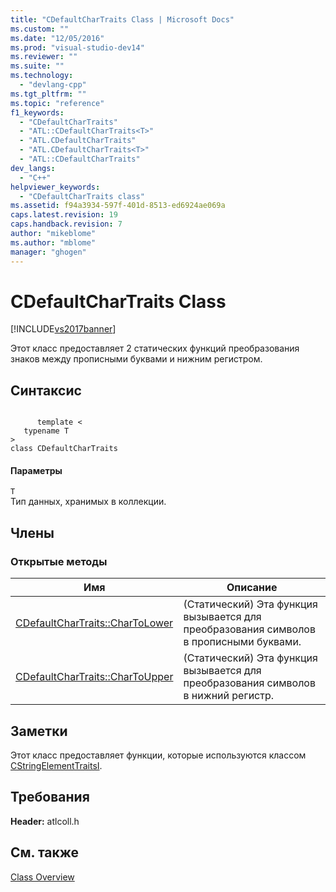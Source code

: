 ```yaml
---
title: "CDefaultCharTraits Class | Microsoft Docs"
ms.custom: ""
ms.date: "12/05/2016"
ms.prod: "visual-studio-dev14"
ms.reviewer: ""
ms.suite: ""
ms.technology: 
  - "devlang-cpp"
ms.tgt_pltfrm: ""
ms.topic: "reference"
f1_keywords: 
  - "CDefaultCharTraits"
  - "ATL::CDefaultCharTraits<T>"
  - "ATL.CDefaultCharTraits"
  - "ATL.CDefaultCharTraits<T>"
  - "ATL::CDefaultCharTraits"
dev_langs: 
  - "C++"
helpviewer_keywords: 
  - "CDefaultCharTraits class"
ms.assetid: f94a3934-597f-401d-8513-ed6924ae069a
caps.latest.revision: 19
caps.handback.revision: 7
author: "mikeblome"
ms.author: "mblome"
manager: "ghogen"
---
```

# CDefaultCharTraits Class
[!INCLUDE[vs2017banner](../../assembler/inline/includes/vs2017banner.md)]

Этот класс предоставляет 2 статических функций преобразования знаков между прописными буквами и нижним регистром.  
  
## Синтаксис  
  
```  
  
      template <  
   typename T  
>  
class CDefaultCharTraits  
```  
  
#### Параметры  
 `T`  
 Тип данных, хранимых в коллекции.  
  
## Члены  
  
### Открытые методы  
  
|Имя|Описание|  
|---------|--------------|  
|[CDefaultCharTraits::CharToLower](../Topic/CDefaultCharTraits::CharToLower.md)|\(Статический\) Эта функция вызывается для преобразования символов в прописными буквами.|  
|[CDefaultCharTraits::CharToUpper](../Topic/CDefaultCharTraits::CharToUpper.md)|\(Статический\) Эта функция вызывается для преобразования символов в нижний регистр.|  
  
## Заметки  
 Этот класс предоставляет функции, которые используются классом [CStringElementTraitsI](../../atl/reference/cstringelementtraitsi-class.md).  
  
## Требования  
 **Header:** atlcoll.h  
  
## См. также  
 [Class Overview](../../atl/atl-class-overview.md)